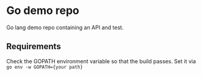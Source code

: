 # Go demo repo
Go lang demo repo containing an API and test.

## Requirements
Check the GOPATH environment variable so that the build passes. Set it via `go env -w GOPATH={your path}`